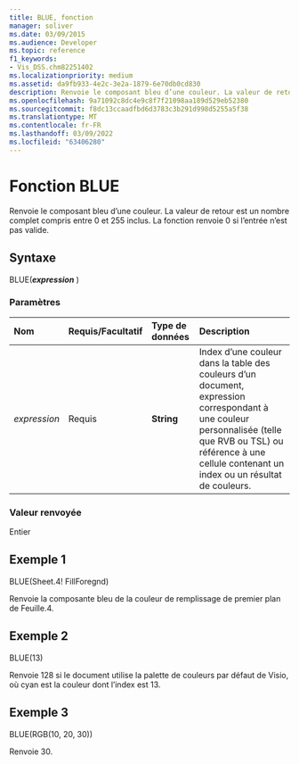 ```yaml
---
title: BLUE, fonction
manager: soliver
ms.date: 03/09/2015
ms.audience: Developer
ms.topic: reference
f1_keywords:
- Vis_DSS.chm82251402
ms.localizationpriority: medium
ms.assetid: da9fb933-4e2c-3e2a-1879-6e70db0cd830
description: Renvoie le composant bleu d’une couleur. La valeur de retour est un nombre complet compris entre 0 et 255 inclus. La fonction renvoie 0 si l’entrée n’est pas valide.
ms.openlocfilehash: 9a71092c8dc4e9c8f7f21098aa189d529eb52380
ms.sourcegitcommit: f8dc13ccaadfbd6d3783c3b291d998d5255a5f38
ms.translationtype: MT
ms.contentlocale: fr-FR
ms.lasthandoff: 03/09/2022
ms.locfileid: "63406280"
---
```

# <a name="blue-function"></a>Fonction BLUE

Renvoie le composant bleu d’une couleur. La valeur de retour est un nombre complet compris entre 0 et 255 inclus. La fonction renvoie 0 si l’entrée n’est pas valide.
  
## <a name="syntax"></a>Syntaxe

BLUE(***expression*** )
  
### <a name="parameters"></a>Paramètres

|**Nom**|**Requis/Facultatif**|**Type de données**|**Description**|
|:-----|:-----|:-----|:-----|
| *expression* <br/> |Requis  <br/> |**String** <br/> |Index d’une couleur dans la table des couleurs d’un document, expression correspondant à une couleur personnalisée (telle que RVB ou TSL) ou référence à une cellule contenant un index ou un résultat de couleurs. |

### <a name="return-value"></a>Valeur renvoyée

Entier
  
## <a name="example-1"></a>Exemple 1

BLUE(Sheet.4! FillForegnd)
  
Renvoie la composante bleu de la couleur de remplissage de premier plan de Feuille.4.
  
## <a name="example-2"></a>Exemple 2

BLUE(13)
  
Renvoie 128 si le document utilise la palette de couleurs par défaut de Visio, où cyan est la couleur dont l’index est 13.
  
## <a name="example-3"></a>Exemple 3

BLUE(RGB(10, 20, 30))
  
Renvoie 30.
  